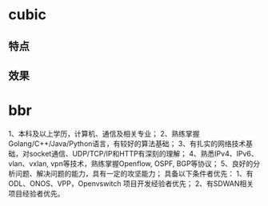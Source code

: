 # cubic
## 特点
## 效果
# bbr
1、本科及以上学历，计算机、通信及相关专业；
2、熟练掌握Golang/C++/Java/Python语言，有较好的算法基础；
3、有扎实的网络技术基础，对socket通信、UDP/TCP/IP和HTTP有深刻的理解；
4、熟悉IPv4、IPv6、vlan、vxlan, vpn等技术，熟练掌握Openflow, OSPF, BGP等协议；
5、良好的分析问题、解决问题的能力，具有一定的攻坚能力；
具备以下条件者优先：
1、有ODL、ONOS、VPP，Openvswitch 项目开发经验者优先；
2、有SDWAN相关项目经验者优先。
